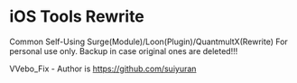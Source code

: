 # iOS Tools Rewrite
Common Self-Using Surge(Module)/Loon(Plugin)/QuantmultX(Rewrite)
For personal use only. Backup in case original ones are deleted!!!

VVebo_Fix - Author is https://github.com/suiyuran
